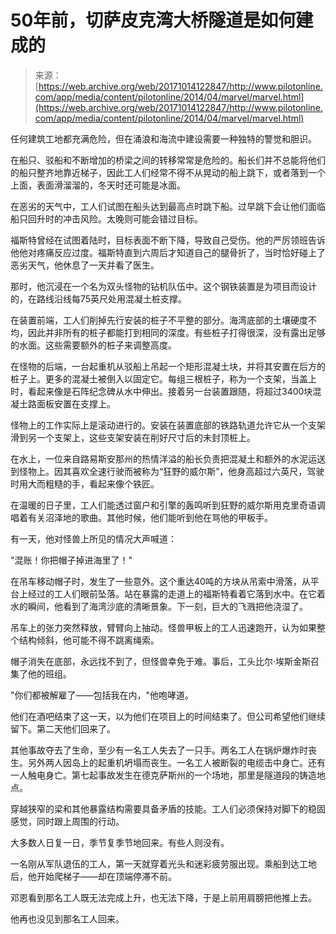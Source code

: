 <!--yml

category: 未分类

date: 2024-05-29 12:46:20

-->

# 50年前，切萨皮克湾大桥隧道是如何建成的

> 来源：[https://web.archive.org/web/20171014122847/http://www.pilotonline.com/app/media/content/pilotonline/2014/04/marvel/marvel.html](https://web.archive.org/web/20171014122847/http://www.pilotonline.com/app/media/content/pilotonline/2014/04/marvel/marvel.html)

任何建筑工地都充满危险，但在涌浪和海流中建设需要一种独特的警觉和胆识。

在船只、驳船和不断增加的桥梁之间的转移常常是危险的。船长们并不总能将他们的船只整齐地靠近梯子，因此工人们经常不得不从晃动的船上跳下，或者落到一个上面，表面滑溜溜的，冬天时还可能是冰面。

在恶劣的天气中，工人们试图在船头达到最高点时跳下船。过早跳下会让他们面临船只回升时的冲击风险。太晚则可能会错过目标。

福斯特曾经在试图着陆时，目标表面不断下降，导致自己受伤。他的严厉领班告诉他他对疼痛反应过度。福斯特直到六周后才知道自己的腿骨折了，当时恰好碰上了恶劣天气，他休息了一天并看了医生。

那时，他沉浸在一个名为双头怪物的钻机队伍中。这个钢铁装置是为项目而设计的，在路线沿线每75英尺处用混凝土桩支撑。

在装置前端，工人们削掉先行安装的桩子不平整的部分。海湾底部的土壤硬度不均，因此并非所有的桩子都能打到相同的深度。有些桩子打得很深，没有露出足够的水面。这些需要额外的桩子来调整高度。

在怪物的后端，一台起重机从驳船上吊起一个矩形混凝土块，并将其安置在后方的桩子上。更多的混凝土被倒入以固定它。每组三根桩子，称为一个支架，当盖上时，看起来像是石阵纪念碑从水中伸出。接着另一台装置跟随，将超过3400块混凝土路面板安置在支撑上。

怪物上的工作实际上是滚动进行的。安装在装置底部的铁路轨道允许它从一个支架滑到另一个支架上，这些支架安装在削好尺寸后的未封顶桩上。

在水上，一位来自路易斯安那州的热情洋溢的船长负责把混凝土和额外的水泥运送到怪物上。因其喜欢全速行驶而被称为“狂野的威尔斯”，他身高超过六英尺，驾驶时用大而粗糙的手，看起来像个铁匠。

在温暖的日子里，工人们能透过窗户和引擎的轰鸣听到狂野的威尔斯用克里奇语调唱着有关沼泽地的歌曲。其他时候，他们能听到他在骂他的甲板手。

有一天，他对怪兽上所见的情况大声喊道：

"混账！你把帽子掉进海里了！"

在吊车移动帽子时，发生了一些意外。这个重达40吨的方块从吊索中滑落，从平台上经过的工人们眼前坠落。站在暴露的走道上的福斯特看着它落到水中。在它着水的瞬间，他看到了海湾沙底的清晰景象。下一刻，巨大的飞溅把他浇湿了。

吊车上的张力突然释放，臂臂向上抽动。怪兽甲板上的工人迅速跑开，认为如果整个结构倾斜，他可能不得不跳离绳索。

帽子消失在底部，永远找不到了，但怪兽幸免于难。事后，工头比尔·埃斯金斯召集了他的班组。

"你们都被解雇了——包括我在内，"他咆哮道。

他们在酒吧结束了这一天，以为他们在项目上的时间结束了。但公司希望他们继续留下。第二天他们回来了。

其他事故夺去了生命，至少有一名工人失去了一只手。两名工人在锅炉爆炸时丧生。另外两人因岛上的起重机坍塌而丧生。一名工人被断裂的电缆击中身亡。还有一人触电身亡。第七起事故发生在德克萨斯州的一个场地，那里是隧道段的铸造地点。

穿越狭窄的梁和其他暴露结构需要具备矛盾的技能。工人们必须保持对脚下的稳固感觉，同时跟上周围的行动。

大多数人日复一日，季节复季节地回来。有些人则没有。

一名刚从军队退伍的工人，第一天就穿着光头和迷彩疲劳服出现。乘船到达工地后，他开始爬梯子——却在顶端停滞不前。

邓恩看到那名工人既无法完成上升，也无法下降，于是上前用肩膀把他推上去。

他再也没见到那名工人回来。
